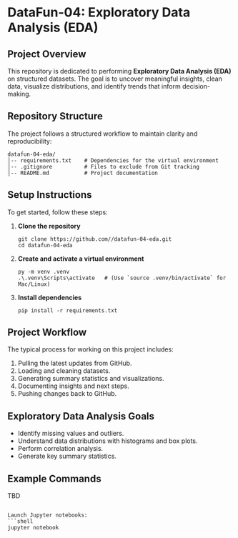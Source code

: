 # DataFun-04: Exploratory Data Analysis (EDA)

## Project Overview
This repository is dedicated to performing **Exploratory Data Analysis (EDA)** on structured datasets. The goal is to uncover meaningful insights, clean data, visualize distributions, and identify trends that inform decision-making.

## Repository Structure
The project follows a structured workflow to maintain clarity and reproducibility:

```plaintext
datafun-04-eda/
│-- requirements.txt    # Dependencies for the virtual environment
│-- .gitignore          # Files to exclude from Git tracking
│-- README.md           # Project documentation
```

## Setup Instructions
To get started, follow these steps:
1. **Clone the repository**  
   ```shell
   git clone https://github.com//datafun-04-eda.git
   cd datafun-04-eda
   ```

2. **Create and activate a virtual environment**  
   ```shell
   py -m venv .venv
   .\.venv\Scripts\activate   # (Use `source .venv/bin/activate` for Mac/Linux)
   ```

3. **Install dependencies**  
   ```shell
   pip install -r requirements.txt
   ```

## Project Workflow
The typical process for working on this project includes:
1. Pulling the latest updates from GitHub.
2. Loading and cleaning datasets.
3. Generating summary statistics and visualizations.
4. Documenting insights and next steps.
5. Pushing changes back to GitHub.

## Exploratory Data Analysis Goals
- Identify missing values and outliers.
- Understand data distributions with histograms and box plots.
- Perform correlation analysis.
- Generate key summary statistics.

## Example Commands
TBD
```

Launch Jupyter notebooks:
```shell
jupyter notebook
```